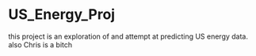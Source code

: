 # US_Energy_Proj 
this project is an exploration of and attempt at predicting US 
energy data. also Chris is a bitch